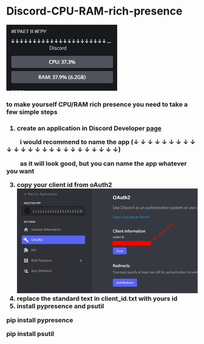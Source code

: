# Discord-CPU-RAM-rich-presence

![alt text](Screenshot_1.png "example")

<h3> to make yourself CPU/RAM rich presence you need to take a few simple steps <h3>
    

1. create an application in Discord Developer [page](https://discord.com/developers/applications)

⠀⠀⠀i would recommend to name the app (↓ ↓ ↓ ↓ ↓ ↓ ↓ ↓ ↓ ↓ ↓ ↓ ↓ ↓ ↓ ↓ ↓ ↓ ↓ ↓ ↓ ↓ ↓ ↓ ↓)

⠀⠀⠀as it will look good, but you can name the app whatever you want
    
3. copy your client id from oAuth2
    ![alt text](example2.png "example2")
4. replace the standard text in client_id.txt with yours id
5. install pypresence and psutil
    

pip install pypresence
    
pip install psutil
